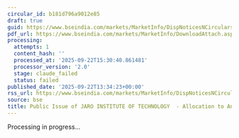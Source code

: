 ```yaml
---
circular_id: b181d796a9012e85
draft: true
guid: https://www.bseindia.com/markets/MarketInfo/DispNoticesNCirculars.aspx?Noticeid={2B8D3D20-B26B-42FA-828F-6897F651CBA6}&noticeno=20250922-34&dt=09/22/2025&icount=34&totcount=56&flag=0
pdf_url: https://www.bseindia.com/markets/MarketInfo/DownloadAttach.aspx?id=20250922-34&attachedId=60156f9c-b5cc-4c46-8cce-d2bca0ebe9a7
processing:
  attempts: 1
  content_hash: ''
  processed_at: '2025-09-22T15:30:40.861481'
  processor_version: '2.0'
  stage: claude_failed
  status: failed
published_date: '2025-09-22T13:34:23+00:00'
rss_url: https://www.bseindia.com/markets/MarketInfo/DispNoticesNCirculars.aspx?Noticeid={2B8D3D20-B26B-42FA-828F-6897F651CBA6}&noticeno=20250922-34&dt=09/22/2025&icount=34&totcount=56&flag=0
source: bse
title: Public Issue of JARO INSTITUTE OF TECHNOLOGY  - Allocation to Anchor Investors
---
```


Processing in progress...